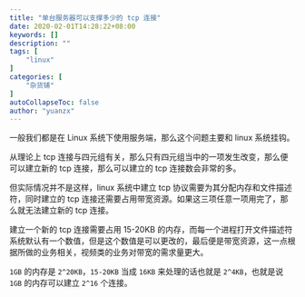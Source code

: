 ```yaml
---
title: "单台服务器可以支撑多少的 tcp 连接"
date: 2020-02-01T14:28:22+08:00
keywords: []
description: ""
tags: [
    "linux"
]
categories: [
    "杂货铺"
]
autoCollapseToc: false
author: "yuanzx"
---
```


一般我们都是在 Linux 系统下使用服务端，那么这个问题主要和 linux 系统挂钩。

从理论上 tcp 连接与四元组有关，那么只有四元组当中的一项发生改变，那么便可以建立新的 tcp 连接，那么可以建立的 tcp 连接数会非常的多。

但实际情况并不是这样，linux 系统中建立 tcp 协议需要为其分配内存和文件描述符，同时建立的 tcp 连接还需要占用带宽资源。如果这三项任意一项用完了，那么就无法建立新的 tcp 连接。

建立一个新的 tcp 连接需要占用 15-20KB 的内存，而每一个进程打开文件描述符系统默认有一个数值，但是这个数值是可以更改的，最后便是带宽资源，这一点根据所做的业务相关，视频类的业务对带宽的需求量更大。

`1GB` 的内存是 `2^20KB`，`15-20KB` 当成 `16KB` 来处理的话也就是 `2^4KB`，也就是说 `1GB` 的内存可以建立 `2^16` 个连接。